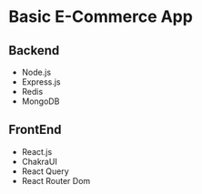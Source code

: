 # Basic E-Commerce App

## Backend
- Node.js
- Express.js
- Redis
- MongoDB

## FrontEnd
- React.js
- ChakraUI
- React Query
- React Router Dom